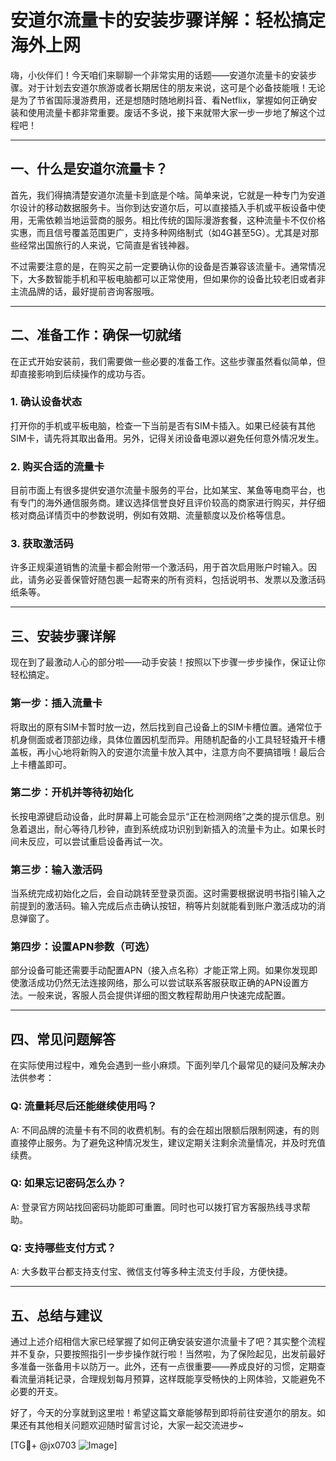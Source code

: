 # 安道尔流量卡的安装步骤详解：轻松搞定海外上网

嗨，小伙伴们！今天咱们来聊聊一个非常实用的话题——安道尔流量卡的安装步骤。对于计划去安道尔旅游或者长期居住的朋友来说，这可是个必备技能哦！无论是为了节省国际漫游费用，还是想随时随地刷抖音、看Netflix，掌握如何正确安装和使用流量卡都非常重要。废话不多说，接下来就带大家一步一步地了解这个过程吧！

---

## 一、什么是安道尔流量卡？

首先，我们得搞清楚安道尔流量卡到底是个啥。简单来说，它就是一种专门为安道尔设计的移动数据服务卡。当你到达安道尔后，可以直接插入手机或平板设备中使用，无需依赖当地运营商的服务。相比传统的国际漫游套餐，这种流量卡不仅价格实惠，而且信号覆盖范围更广，支持多种网络制式（如4G甚至5G）。尤其是对那些经常出国旅行的人来说，它简直是省钱神器。

不过需要注意的是，在购买之前一定要确认你的设备是否兼容该流量卡。通常情况下，大多数智能手机和平板电脑都可以正常使用，但如果你的设备比较老旧或者非主流品牌的话，最好提前咨询客服哦。

---

## 二、准备工作：确保一切就绪

在正式开始安装前，我们需要做一些必要的准备工作。这些步骤虽然看似简单，但却直接影响到后续操作的成功与否。

### 1. 确认设备状态
打开你的手机或平板电脑，检查一下当前是否有SIM卡插入。如果已经装有其他SIM卡，请先将其取出备用。另外，记得关闭设备电源以避免任何意外情况发生。

### 2. 购买合适的流量卡
目前市面上有很多提供安道尔流量卡服务的平台，比如某宝、某鱼等电商平台，也有专门的海外通信服务商。建议选择信誉良好且评价较高的商家进行购买，并仔细核对商品详情页中的参数说明，例如有效期、流量额度以及价格等信息。

### 3. 获取激活码
许多正规渠道销售的流量卡都会附带一个激活码，用于首次启用账户时输入。因此，请务必妥善保管好随包裹一起寄来的所有资料，包括说明书、发票以及激活码纸条等。

---

## 三、安装步骤详解

现在到了最激动人心的部分啦——动手安装！按照以下步骤一步步操作，保证让你轻松搞定。

### 第一步：插入流量卡
将取出的原有SIM卡暂时放一边，然后找到自己设备上的SIM卡槽位置。通常位于机身侧面或者顶部边缘，具体位置因机型而异。用随机配备的小工具轻轻撬开卡槽盖板，再小心地将新购入的安道尔流量卡放入其中，注意方向不要搞错哦！最后合上卡槽盖即可。

### 第二步：开机并等待初始化
长按电源键启动设备，此时屏幕上可能会显示“正在检测网络”之类的提示信息。别急着退出，耐心等待几秒钟，直到系统成功识别到新插入的流量卡为止。如果长时间未反应，可以尝试重启设备再试一次。

### 第三步：输入激活码
当系统完成初始化之后，会自动跳转至登录页面。这时需要根据说明书指引输入之前提到的激活码。输入完成后点击确认按钮，稍等片刻就能看到账户激活成功的消息弹窗了。

### 第四步：设置APN参数（可选）
部分设备可能还需要手动配置APN（接入点名称）才能正常上网。如果你发现即使激活成功仍然无法连接网络，那么可以尝试联系客服获取正确的APN设置方法。一般来说，客服人员会提供详细的图文教程帮助用户快速完成配置。

---

## 四、常见问题解答

在实际使用过程中，难免会遇到一些小麻烦。下面列举几个最常见的疑问及解决办法供参考：

### Q: 流量耗尽后还能继续使用吗？
A: 不同品牌的流量卡有不同的收费机制。有的会在超出限额后限制网速，有的则直接停止服务。为了避免这种情况发生，建议定期关注剩余流量情况，并及时充值续费。

### Q: 如果忘记密码怎么办？
A: 登录官方网站找回密码功能即可重置。同时也可以拨打官方客服热线寻求帮助。

### Q: 支持哪些支付方式？
A: 大多数平台都支持支付宝、微信支付等多种主流支付手段，方便快捷。

---

## 五、总结与建议

通过上述介绍相信大家已经掌握了如何正确安装安道尔流量卡了吧？其实整个流程并不复杂，只要按照指引一步步操作就行啦！当然啦，为了保险起见，出发前最好多准备一张备用卡以防万一。此外，还有一点很重要——养成良好的习惯，定期查看流量消耗记录，合理规划每月预算，这样既能享受畅快的上网体验，又能避免不必要的开支。

好了，今天的分享就到这里啦！希望这篇文章能够帮到即将前往安道尔的朋友。如果还有其他相关问题欢迎随时留言讨论，大家一起交流进步~ 

[TG💪+ @jx0703 ![Image](https://github.com/user-attachments/assets/dbca1d08-cadb-493c-b0ec-ad6f7a83f270)]